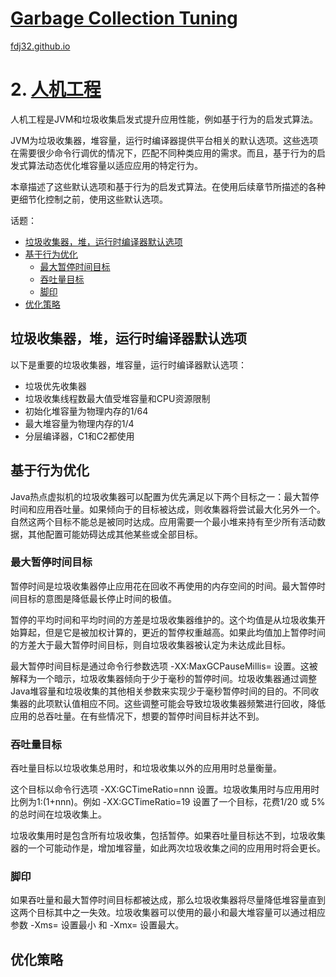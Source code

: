[Garbage Collection Tuning](https://docs.oracle.com/en/java/javase/16/gctuning/introduction-garbage-collection-tuning.html)
===
[fdj32.github.io](https://fdj32.github.io)  
# 2. [人机工程](https://docs.oracle.com/en/java/javase/16/gctuning/ergonomics.html)
人机工程是JVM和垃圾收集启发式提升应用性能，例如基于行为的启发式算法。

JVM为垃圾收集器，堆容量，运行时编译器提供平台相关的默认选项。这些选项在需要很少命令行调优的情况下，匹配不同种类应用的需求。而且，基于行为的启发式算法动态优化堆容量以适应应用的特定行为。

本章描述了这些默认选项和基于行为的启发式算法。在使用后续章节所描述的各种更细节化控制之前，使用这些默认选项。

话题：
- <a href="#gc2a">垃圾收集器，堆，运行时编译器默认选项</a>
- <a href="#gc2b">基于行为优化</a>
  - <a href="#gc2b1">最大暂停时间目标</a>
  - <a href="#gc2b2">吞吐量目标</a>
  - <a href="#gc2b3">脚印</a>
- <a href="#gc2c">优化策略</a>

## <span id="gc2a">垃圾收集器，堆，运行时编译器默认选项</span>
以下是重要的垃圾收集器，堆容量，运行时编译器默认选项：
- 垃圾优先收集器
- 垃圾收集线程数最大值受堆容量和CPU资源限制
- 初始化堆容量为物理内存的1/64
- 最大堆容量为物理内存的1/4
- 分层编译器，C1和C2都使用

## <span id="gc2b">基于行为优化</span>
Java热点虚拟机的垃圾收集器可以配置为优先满足以下两个目标之一：最大暂停时间和应用吞吐量。如果倾向于的目标被达成，则收集器将尝试最大化另外一个。自然这两个目标不能总是被同时达成。应用需要一个最小堆来持有至少所有活动数据，其他配置可能妨碍达成其他某些或全部目标。

### <span id="gc2b1">最大暂停时间目标</span>
暂停时间是垃圾收集器停止应用花在回收不再使用的内存空间的时间。最大暂停时间目标的意图是降低最长停止时间的极值。

暂停的平均时间和平均时间的方差是垃圾收集器维护的。这个均值是从垃圾收集开始算起，但是它是被加权计算的，更近的暂停权重越高。如果此均值加上暂停时间的方差大于最大暂停时间目标，则自垃圾收集器被认定为未达成此目标。

最大暂停时间目标是通过命令行参数选项 -XX:MaxGCPauseMillis=<nnn> 设置。这被解释为一个暗示，垃圾收集器倾向于少于<nnn>毫秒的暂停时间。垃圾收集器通过调整Java堆容量和垃圾收集的其他相关参数来实现少于<nnn>毫秒暂停时间的目的。不同收集器的此项默认值相应不同。这些调整可能会导致垃圾收集器频繁进行回收，降低应用的总吞吐量。在有些情况下，想要的暂停时间目标并达不到。

### <span id="gc2b2">吞吐量目标</span>
吞吐量目标以垃圾收集总用时，和垃圾收集以外的应用用时总量衡量。

这个目标以命令行选项 -XX:GCTimeRatio=nnn 设置。垃圾收集用时与应用用时比例为1:(1+nnn)。例如 -XX:GCTimeRatio=19 设置了一个目标，花费1/20 或 5%的总时间在垃圾收集上。

垃圾收集用时是包含所有垃圾收集，包括暂停。如果吞吐量目标达不到，垃圾收集器的一个可能动作是，增加堆容量，如此两次垃圾收集之间的应用用时将会更长。
### <span id="gc2b3">脚印</span>
如果吞吐量和最大暂停时间目标都被达成，那么垃圾收集器将尽量降低堆容量直到这两个目标其中之一失效。垃圾收集器可以使用的最小和最大堆容量可以通过相应参数 -Xms=<nnn> 设置最小 和 -Xmx=<mmm> 设置最大。
## <span id="gc2c">优化策略</span>
